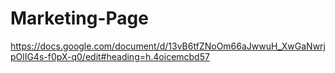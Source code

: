 # Marketing-Page


https://docs.google.com/document/d/13vB6tfZNoOm66aJwwuH_XwGaNwrjpOlIG4s-f0pX-q0/edit#heading=h.4oicemcbd57
